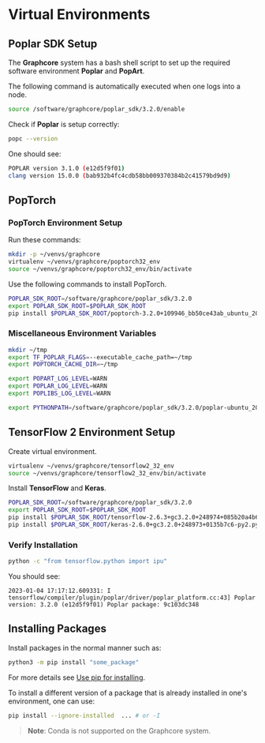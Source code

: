# Virtual Environments

## Poplar SDK Setup

The **Graphcore** system has a bash shell script to set up the required software environment **Poplar** and **PopArt**.

The following command is automatically executed when one logs into a node.

```bash
source /software/graphcore/poplar_sdk/3.2.0/enable
```

Check if **Poplar** is setup correctly:

```bash
popc --version
```

One should see:

```bash
POPLAR version 3.1.0 (e12d5f9f01)
clang version 15.0.0 (bab932b4fc4cdb58bb009370384b2c41579bd9d9)
```

## PopTorch

### PopTorch Environment Setup

Run these commands:

```bash
mkdir -p ~/venvs/graphcore
virtualenv ~/venvs/graphcore/poptorch32_env
source ~/venvs/graphcore/poptorch32_env/bin/activate
```

Use the following commands to install PopTorch.

```bash
POPLAR_SDK_ROOT=/software/graphcore/poplar_sdk/3.2.0
export POPLAR_SDK_ROOT=$POPLAR_SDK_ROOT
pip install $POPLAR_SDK_ROOT/poptorch-3.2.0+109946_bb50ce43ab_ubuntu_20_04-cp38-cp38-linux_x86_64.whl
```

### Miscellaneous Environment Variables

```bash
mkdir ~/tmp
export TF_POPLAR_FLAGS=--executable_cache_path=~/tmp
export POPTORCH_CACHE_DIR=~/tmp

export POPART_LOG_LEVEL=WARN
export POPLAR_LOG_LEVEL=WARN
export POPLIBS_LOG_LEVEL=WARN

export PYTHONPATH=/software/graphcore/poplar_sdk/3.2.0/poplar-ubuntu_20_04-3.2.0+7651-b82480c629/python:$PYTHONPATH
```

## TensorFlow 2 Environment Setup

Create virtual environment.

```bash
virtualenv ~/venvs/graphcore/tensorflow2_32_env
source ~/venvs/graphcore/tensorflow2_32_env/bin/activate
```

Install **TensorFlow** and **Keras**.

```bash
POPLAR_SDK_ROOT=/software/graphcore/poplar_sdk/3.2.0
export POPLAR_SDK_ROOT=$POPLAR_SDK_ROOT
pip install $POPLAR_SDK_ROOT/tensorflow-2.6.3+gc3.2.0+248974+085b20a4b62+amd_znver1-cp38-cp38-linux_x86_64.whl
pip install $POPLAR_SDK_ROOT/keras-2.6.0+gc3.2.0+248973+0135b7c6-py2.py3-none-any.whl
```

### Verify Installation

```bash
python -c "from tensorflow.python import ipu"
```

You should see:

```console
2023-01-04 17:17:12.609331: I tensorflow/compiler/plugin/poplar/driver/poplar_platform.cc:43] Poplar version: 3.2.0 (e12d5f9f01) Poplar package: 9c103dc348
```

## Installing Packages

Install packages in the normal manner such as:

```bash
python3 -m pip install "some_package"
```

For more details see [Use pip for installing](https://packaging.python.org/en/latest/tutorials/installing-packages/#use-pip-for-installing).

To install a different version of a package that is already installed in one's environment, one can use:

```bash
pip install --ignore-installed  ... # or -I
```

> **Note**: Conda is not supported on the Graphcore system.
